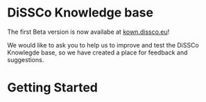 # DiSSCo Knowledge base
The first Beta version is now availabe at [kown.dissco.eu](https://know.dissco.eu/)!  

We would like to ask you to help us to improve and test the DiSSCo Knowlegde base, so we have created a place for feedback and suggestions.
# Getting Started
